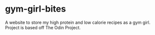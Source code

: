 # gym-girl-bites
A website to store my high protein and low calorie recipes as a gym girl. Project is based off The Odin Project.
